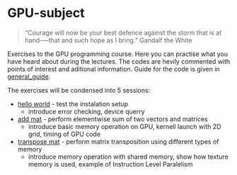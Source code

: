 # GPU-subject
> “Courage will now be your best defence against the storm that is at hand-—that and such hope as I bring.” Gandalf the White

Exercises to the GPU programming course. Here you can practise what you have heard about during the lectures. The codes are hevily commented with points of interest and aditional information. Guide for the code is given in [general_guide](exercise/general_guide.md). 

The exercises will be condensed into 5 sessions:
* [hello world](exercise/01_hello_world/hello_world_readme.md) - test the instalation setup
	* introduce error checking, device querry 
* [add mat](exercise/02_add_mat/add_mat_readme.md) - perform elementwise sum of two vectors and matrices
	* introduce basic memory operation on GPU, kernell launch with 2D grid, timing of GPU code
* [transpose mat](exercise/03_tanspose_mat/transpose_mat_readme.md) - perform matrix transposition using different types of memory
	* introduce memory operation with shared memory, show how texture memory is used,  example of Instruction Level Paralelism